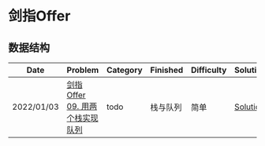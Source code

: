 # 剑指Offer

## 数据结构
|  Date   |  Problem  | Category | Finished | Difficulty | Solution |
|  ----  | ----  | ----   | ----  | ----  | ----  |
| 2022/01/03 | [剑指 Offer 09. 用两个栈实现队列](https://leetcode-cn.com/problems/yong-liang-ge-zhan-shi-xian-dui-lie-lcof/)  | todo |  栈与队列 | 简单 | [Solution](./src/offer/CQueue.java)  |
